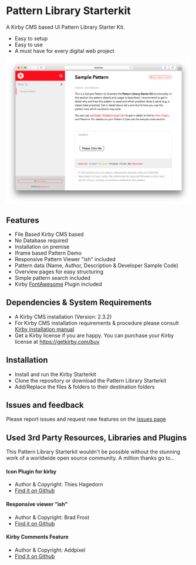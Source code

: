 # Pattern Library Starterkit
A Kirby CMS based UI Pattern Library Starter Kit.
- Easy to setup
- Easy to use
- A must have for every digital web project

![Pattern Library Starterkit](Pattern-Library-Starterkit-Screenshot.png)

## Features
- File Based Kirby CMS based
- No Database required
- Installation on premise
- Iframe based Pattern Demo
- Responsive Pattern Viewer "ish" included
- Pattern data (Name, Author, Description & Developer Sample Code)
- Overview pages for easy structuring
- Simple pattern search included
- Kirby [FontAwesome](http://fontawesome.io/) Plugin included

## Dependencies & System Requirements
- A Kirby CMS installation (Version: 2.3.2)
- For Kirby CMS installation requirements & procedure please consult [Kirby installation manual](https://getkirby.com/docs/installation)
- Get a Kirby license if you are happy. You can purchase your Kirby license at https://getkirby.com/buy

## Installation
- Install and run the Kirby Starterkit
- Clone the repository or download the Pattern Library Starterkit
- Add/Replace the files & folders to their destination folders

## Issues and feedback
Please report issues and request new features on the [issues page](https://github.com/chieferson/pattern-library-starterkit/issues)

## Used 3rd Party Resources, Libraries and Plugins
This Pattern Library Starterkit wouldn't be possible without the stunning work of a worldwide open source community. A million thanks go to...

#### Icon Plugin for kirby
- Author & Copyright: Thies Hagedorn
- [Find it on Github](https://github.com/ThiesHagedorn/KirbyIconPlugin)

#### Responsive viewer "ish"
- Author & Copyright: Brad Frost
- [Find it on Github](https://github.com/bradfrost/ish.)

#### Kirby Comments Feature
- Author & Copyright: Addpixel
- [Find it on Github](https://github.com/Addpixel/KirbyComments)
